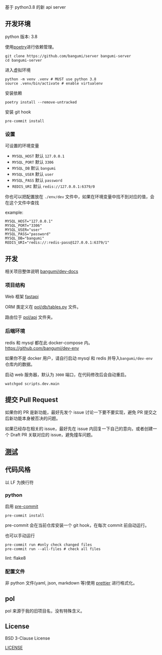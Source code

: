基于 python3.8 的新 api server

## 开发环境

python 版本: 3.8

使用[poetry](https://github.com/python-poetry/poetry)进行依赖管理。

```shell
git clone https://github.com/bangumi/server bangumi-server
cd bangumi-server
```

进入虚拟环境

```shell
python -m venv .venv # MUST use python 3.8
source .venv/bin/activate # enable virtualenv
```

安装依赖

```shell
poetry install --remove-untracked
```

安装 git hook

```shell
pre-commit install
```

### 设置

可设置的环境变量

- `MYSQL_HOST` 默认 `127.0.0.1`
- `MYSQL_PORT` 默认 `3306`
- `MYSQL_DB` 默认 `bangumi`
- `MYSQL_USER` 默认 `user`
- `MYSQL_PASS` 默认 `password`
- `REDIS_URI` 默认 `redis://127.0.0.1:6379/0`

你也可以把配置放在 `./env/dev` 文件中，如果在环境变量中找不到对应的值，会在这个文件中查找

example:

```text
MYSQL_HOST="127.0.0.1"
MYSQL_PORT="3306"
MYSQL_USER="user"
MYSQL_PASS="password"
MYSQL_DB="bangumi"
REDIS_URI="redis://:redis-pass@127.0.0.1:6379/1"
```

## 开发

相关项目整体说明 [bangumi/dev-docs](https://github.com/bangumi/dev-docs)

### 项目结构

Web 框架 [fastapi](https://github.com/tiangolo/fastapi)

ORM 类定义在 [pol/db/tables.py](./pol/db/tables.py) 文件。

路由位于 [pol/api](./pol/api) 文件夹。

### 后端环境

redis 和 mysql 都在此 docker-compose 内。 https://github.com/bangumi/dev-env

如果你不是 docker 用户，请自行启动 mysql 和 redis 并导入`bangumi/dev-env` 仓库内的数据。

启动 web 服务器，默认为 `3000` 端口，在代码修改后会自动重启。

```shell
watchgod scripts.dev.main
```

## 提交 Pull Request

如果你的 PR 是新功能，最好先发个 issue 讨论一下要不要实现，避免 PR 提交之后新功能本身被否决的问题。

如果已经存在相关的 issue，最好先在 issue 内回复一下自己的意向，或者创建一个 Draft PR 关联对应的 issue，避免撞车问题。

## [测试](./tests/readme.md)

## 代码风格

以 LF 为换行符

### python

启用 [pre-commit](https://github.com/pre-commit/pre-commit)

```shell
pre-commit install
```

pre-commit 会在当前仓库安装一个 git hook，在每次 commit 前自动运行。

也可以手动运行

```shell
pre-commit run #only check changed files
pre-commit run --all-files # check all files
```

lint: flake8

### 配置文件

非 python 文件(yaml, json, markdown 等)使用 [prettier](https://prettier.io/) 进行格式化。

## pol

pol 来源于我的旧项目名，没有特殊含义。

## License

BSD 3-Clause License

[LICENSE](https://github.com/bangumi/server/blob/master/LICENSE.md)

